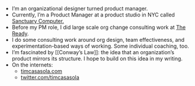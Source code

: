 - I’m an organizational designer turned product manager.
- Currently, I’m a Product Manager at a product studio in NYC called [Sanctuary Computer.](https://www.sanctuary.computer/)
- Before my PM role, I did large scale org change consulting work at [The Ready](https://theready.com/).
- I do some consulting work around org design, team effectiveness, and experimentation-based ways of working. Some individual coaching, too.
- I’m fascinated by [[Conway’s Law]]: the idea that an organization’s product mirrors its structure. I hope to build on this idea in my writing.
- On the internets:
    - [timcasasola.com](http://www.timcasasola.com/)
    - [twitter.com/timcasasola](https://twitter.com/timcasasola)
